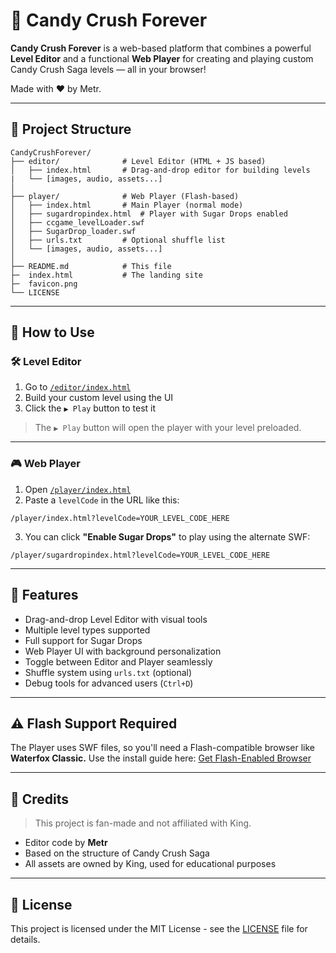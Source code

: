 # 🍭 Candy Crush Forever

**Candy Crush Forever** is a web-based platform that combines a powerful **Level Editor** and a functional **Web Player** for creating and playing custom Candy Crush Saga levels — all in your browser!

Made with ❤️ by Metr.

---

## 📂 Project Structure

```plaintext
CandyCrushForever/
├── editor/              # Level Editor (HTML + JS based)
│   ├── index.html       # Drag-and-drop editor for building levels
|   └── [images, audio, assets...]
│
├── player/              # Web Player (Flash-based)
│   ├── index.html       # Main Player (normal mode)
│   ├── sugardropindex.html  # Player with Sugar Drops enabled
│   ├── ccgame_levelLoader.swf
│   ├── SugarDrop_loader.swf
│   ├── urls.txt         # Optional shuffle list
│   └── [images, audio, assets...]
│
├── README.md            # This file
├─  index.html           # The landing site
├─  favicon.png
└── LICENSE

```

---

## 🚀 How to Use

### 🛠️ Level Editor

1. Go to [`/editor/index.html`](./editor/index.html)
2. Build your custom level using the UI
3. Click the `▶ Play` button to test it

> The `▶ Play` button will open the player with your level preloaded.

---

### 🎮 Web Player

1. Open [`/player/index.html`](./player/index.html)
2. Paste a `levelCode` in the URL like this:

```url
/player/index.html?levelCode=YOUR_LEVEL_CODE_HERE
```

3. You can click **"Enable Sugar Drops"** to play using the alternate SWF:

```url
/player/sugardropindex.html?levelCode=YOUR_LEVEL_CODE_HERE
```

---

## 🌟 Features

- Drag-and-drop Level Editor with visual tools
- Multiple level types supported
- Full support for Sugar Drops
- Web Player UI with background personalization
- Toggle between Editor and Player seamlessly
- Shuffle system using `urls.txt` (optional)
- Debug tools for advanced users (`Ctrl+D`)

---

## ⚠ Flash Support Required

The Player uses SWF files, so you'll need a Flash-compatible browser like **Waterfox Classic.** Use the install guide here: [Get Flash-Enabled Browser](https://www.mediafire.com/folder/y4nh28s0yuy0o/WaterFox_%26_Flash_Installers)

---

## 🧃 Credits

> This project is fan-made and not affiliated with King.

- Editor code by **Metr**
- Based on the structure of Candy Crush Saga
- All assets are owned by King, used for educational purposes

---

## 📜 License

This project is licensed under the MIT License - see the [LICENSE](./LICENSE) file for details.
